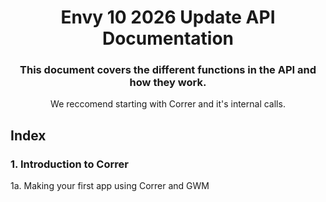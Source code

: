 <div align="center">
<h1>Envy 10 2026 Update API Documentation</h1>
<h3>This document covers the different functions in the API and how they work.</h3>
<p>We reccomend starting with Correr and it's internal calls.</p>
</div>
<h2>Index</h2>
<h3>1. Introduction to Correr</h3>
<a>1a. Making your first app using Correr and GWM</a>